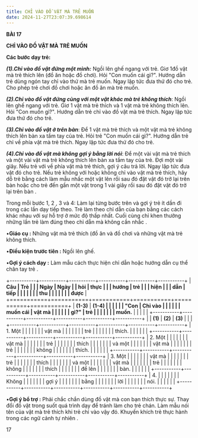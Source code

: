 ```yaml
---
title: CHỈ VÀO ĐỒ VẬT MÀ TRẺ MUỐN
date: 2024-11-27T23:07:39.698614
---
```

**BÀI 17**

**CHỈ VÀO ĐỒ VẬT MÀ TRẺ MUỐN**

**Các bước dạy trẻ:**

***(1).Chỉ vào đồ vật đứng một mình:*** Ngồi lên ghế ngang với trẻ.
Giơ 1đồ vật mà trẻ thích lên (đồ ăn hoặc đồ chơi). Hỏi "Con muốn cái
gì?". Hướng dẫn trẻ dùng ngón tay chỉ vào thứ mà trẻ muốn. Ngay lập
tức đưa thứ đó cho trẻ. Cho phép trẻ chơi đồ chơi hoặc ăn đồ ăn mà trẻ
muốn.

***(2).Chỉ vào đồ vật đứng cùng với một vật khác mà trẻ không
thích***: Ngồi lên ghế ngang với trẻ. Giơ 1 vật mà trẻ thích và 1 vật
mà trẻ không thích lên. Hỏi "Con muốn gì?". Hướng dẫn trẻ chỉ vào đồ
vật mà trẻ thích. Ngay lập tức đưa thứ đó cho trẻ.

***(3).Chỉ vào đồ vật ở trên bàn***: Để 1 vật mà trẻ thích và một vật
mà trẻ không thích lên bàn xa tầm tay của trẻ. Hỏi trẻ "Con muốn cái
gì?". Hướng dẫn trẻ chỉ về phía vật mà trẻ thích. Ngay lập tức đưa thứ
đó cho trẻ.

***(4).Chỉ vào đồ vật mà không gợi ý bằng lời nói***: Để một vài vật
mà trẻ thích và một vài vật mà trẻ không thích lên bàn xa tầm tay của
trẻ. Đợi một vài giây. Nếu trẻ với về phía vật mà trẻ thích, gợi ý câu
trả lời. Ngay lập tức đưa vật đó cho trẻ. Nếu trẻ không với hoặc không
chỉ vào vật mà trẻ thích, hãy dỗ trẻ bằng cách làm mẫu nhấc một vật
lên rồi sau đó đặt vật đó trở lại trên bàn hoặc cho trẻ đến gần một
vật trong 1 vài giây rồi sau đó đặt vật đó trở lại trên bàn .

Trong mỗi bước 1, 2 , 3 và 4: Làm lại từng bước trên và gợi ý trẻ ít
dần đi trong các lần dạy tiếp theo. Trẻ làm theo chỉ dẫn của bạn bằng
các cách khác nhau với sự hỗ trợ ở mức độ thấp nhất. Cuối cùng chỉ
khen thưởng những lần trẻ làm đúng theo chỉ dẫn mà không cần nhắc .

•**Giáo cụ :** Những vật mà trẻ thích (đồ ăn và đồ chơi và những vật
mà trẻ không thích.

•**Điều kiện trước tiên :** Ngồi lên ghế.

•**Gợi ý cách dạy :** Làm mẫu cách thực hiện chỉ dẫn hoặc hướng dẫn cụ
thể chân tay trẻ .

+-----------+-----------+-----------+-----------+-----------+-----------+
| **Câu     | **Trẻ     |           |           | **Ngày** | **Ngày  |
| hỏi**     | thực      |           |           | **hướng   | trẻ     |
|           | hiện**    |           |           | dẫn**     | tiếp    |
|           |           |           |           |           | thu     |
|           |           |           |           |           | được**  |
+===========+===========+===========+===========+===========+===========+
| **(1-3)** | **(1-4)   |           |           |           |           |
| "**Con    | Chỉ vào   |           |           |           |           |
| muốn cái  | vật mà    |           |           |           |           |
| gì?**"    | trẻ       |           |           |           |           |
|           | muốn.**   |           |           |           |           |
+-----------+-----------+-----------+-----------+-----------+-----------+
|           | **(1)**   | **(2)**   | **(3)**   |           |           |
+-----------+-----------+-----------+-----------+-----------+-----------+
| 1. Một |           |           |           |           |           |
| vật mà  |           |           |           |           |           |
| trẻ     |           |           |           |           |           |
| thích.  |           |           |           |           |           |
+-----------+-----------+-----------+-----------+-----------+-----------+
| 2. Một |           |           |           |           |           |
| vật mà  |           |           |           |           |           |
| trẻ     |           |           |           |           |           |
| thích   |           |           |           |           |           |
| và một  |           |           |           |           |           |
| vật mà  |           |           |           |           |           |
| trẻ     |           |           |           |           |           |
| không   |           |           |           |           |           |
| thích.  |           |           |           |           |           |
+-----------+-----------+-----------+-----------+-----------+-----------+
| 3. Một |           |           |           |           |           |
| vật mà  |           |           |           |           |           |
| trẻ     |           |           |           |           |           |
| thích   |           |           |           |           |           |
| và một  |           |           |           |           |           |
| vật mà  |           |           |           |           |           |
| trẻ     |           |           |           |           |           |
| không   |           |           |           |           |           |
| thích   |           |           |           |           |           |
| để lên  |           |           |           |           |           |
| bàn.    |           |           |           |           |           |
+-----------+-----------+-----------+-----------+-----------+-----------+
| 4.     |           |           |           |           |           |
| Không   |           |           |           |           |           |
| gợi ý   |           |           |           |           |           |
| bằng    |           |           |           |           |           |
| lời     |           |           |           |           |           |
| nói.    |           |           |           |           |           |
+-----------+-----------+-----------+-----------+-----------+-----------+

•**Gợi ý bổ trợ :** Phải chắc chắn dùng đồ vật mà con bạn thích thực
sự. Thay đổi đồ vật trong suốt quá trình dạy để tránh làm cho trẻ
chán. Làm mẫu nói tên của vật mà trẻ thích khi trẻ chỉ vào vậy đó.
Khuyến khích trẻ thực hành trong các ngữ cảnh tự nhiên .

17

